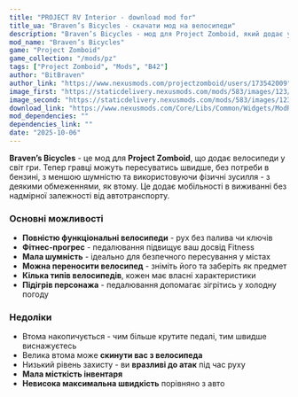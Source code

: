 ```yaml
---
title: "PROJECT RV Interior - download mod for"
title_ua: "Braven’s Bicycles - скачати мод на велосипеди"
description: "Braven’s Bicycles - мод для Project Zomboid, який додає у гру функціональні велосипеди. Рухайтесь швидше без шуму, не потребуючи палива чи ключів"
mod_name: "Braven’s Bicycles"
game: "Project Zomboid"
game_collection: "/mods/pz"
tags: ["Project Zomboid", "Mods", "B42"]
author: "BitBraven"
author_link: "https://www.nexusmods.com/projectzomboid/users/173542009"
image_first: "https://staticdelivery.nexusmods.com/mods/583/images/123/123-1703156981-298256249.png"
image_second: "https://staticdelivery.nexusmods.com/mods/583/images/123/123-1686973330-1994452887.png"
download_link: "https://www.nexusmods.com/Core/Libs/Common/Widgets/ModRequirementsPopUp?id=262&game_id=583"
mod_dependencies: ""
dependencies_link: ""
date: "2025-10-06"
---
```


**Braven’s Bicycles** - це мод для **Project Zomboid**, що додає велосипеди у світ гри. Тепер гравці можуть пересуватись швидше, без потреби в бензині, з меншою шумністю та використовуючи фізичні зусилля - з деякими обмеженнями, як втому. Це додає мобільності в виживанні без надмірної залежності від автотранспорту.

### Основні можливості

- **Повністю функціональні велосипеди** - рух без палива чи ключів
- **Фітнес-прогрес** - педалювання підвищує ваш досвід Fitness
- **Мала шумність** - ідеально для безпечного пересування у містах
- **Можна переносити велосипед** - зніміть його та заберіть як предмет
- **Кілька типів велосипедів**, кожен має власні характеристики
- **Підігрів персонажа** - педалювання допомагає зігрітись у холодну погоду

### Недоліки

- Втома накопичується - чим більше крутите педалі, тим швидше виснажуєтесь
- Велика втома може **скинути вас з велосипеда**
- Низький рівень захисту - ви **вразливі до атак** під час руху
- **Мала місткість інвентаря**
- **Невисока максимальна швидкість** порівняно з авто